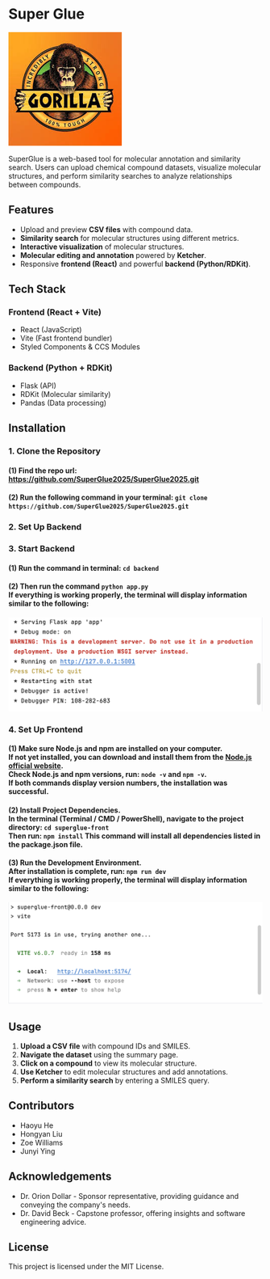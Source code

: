 # Super Glue
![SuperGlue Logo](docs/gorilla_glue.jpg)

SuperGlue is a web-based tool for molecular annotation and similarity search. Users can upload chemical compound datasets, visualize molecular structures, and perform similarity searches to analyze relationships between compounds.

## Features
- Upload and preview **CSV files** with compound data.
- **Similarity search** for molecular structures using different metrics.
- **Interactive visualization** of molecular structures.
- **Molecular editing and annotation** powered by **Ketcher**.
- Responsive **frontend (React)** and powerful **backend (Python/RDKit)**.

## Tech Stack  
### **Frontend (React + Vite)**
- React (JavaScript)
- Vite (Fast frontend bundler)
- Styled Components & CCS Modules

### **Backend (Python + RDKit)**
- Flask (API)
- RDKit (Molecular similarity)
- Pandas (Data processing)

## Installation
### **1. Clone the Repository**
#### (1) Find the repo url: https://github.com/SuperGlue2025/SuperGlue2025.git
#### (2) Run the following command in your terminal: `git clone https://github.com/SuperGlue2025/SuperGlue2025.git`
#### 
### **2. Set Up Backend**
#### 
### **3. Start Backend**
#### (1) Run the command in terminal: `cd backend`
#### (2) Then run the command `python app.py`<br> If everything is working properly, the terminal will display information similar to the following:<br> 
![backend](docs/backend_result.png)
### **4. Set Up Frontend**
#### (1) Make sure Node.js and npm are installed on your computer.<br> If not yet installed, you can download and install them from the [Node.js official website](https://nodejs.org/en).<br> Check Node.js and npm versions, run: `node -v` and `npm -v`. <br> If both commands display version numbers, the installation was successful.
#### (2) Install Project Dependencies. <br> In the terminal (Terminal / CMD / PowerShell), navigate to the project directory: `cd superglue-front`<br> Then run: `npm install` This command will install all dependencies listed in the package.json file.
#### (3) Run the Development Environment.<br> After installation is complete, run: `npm run dev`<br> If everything is working properly, the terminal will display information similar to the following:<br>
![frontend](docs/frontend_result.png)
## Usage
1. **Upload a CSV file** with compound IDs and SMILES.
2. **Navigate the dataset** using the summary page.
3. **Click on a compound** to view its molecular structure.
4. **Use Ketcher** to edit molecular structures and add annotations.
5. **Perform a similarity search** by entering a SMILES query.


## Contributors
- Haoyu He
- Hongyan Liu
- Zoe Williams
- Junyi Ying

## Acknowledgements
- Dr. Orion Dollar - Sponsor representative, providing guidance and conveying the company's needs.
- Dr. David Beck - Capstone professor, offering insights and software engineering advice.

## License
This project is licensed under the MIT License.
